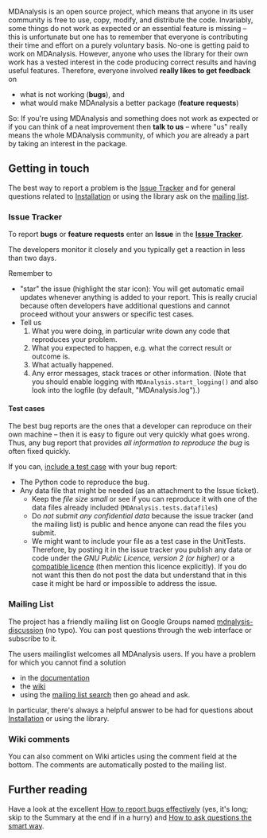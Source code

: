 MDAnalysis is an open source project, which means that anyone in its user community is free to use, copy, modify, and distribute the code. Invariably, some things do not work as expected or an essential feature is missing – this is unfortunate but one has to remember that everyone is contributing their time and effort on a purely voluntary basis. No-one is getting paid to work on MDAnalysis. However, anyone who uses the library for their own work has a vested interest in the code producing correct results and having useful features. Therefore, everyone involved **really likes to get feedback** on
  * what is not working (**bugs**), and
  * what would make MDAnalysis a better package (**feature requests**)

So: If you're using MDAnalysis and something does not work as expected or if you can think of a neat improvement then **talk to us** – where "us" really means the whole MDAnalysis community, of which _you_ are already a part by taking an interest in the package.


## Getting in touch ##
The best way to report a problem is the [Issue Tracker](#Issue_Tracker) and for general questions related to [Installation](Install) or using the library ask on the [mailing list](#Mailing_List).

### Issue Tracker ###
To report **bugs** or **feature requests** enter an **Issue** in the **[Issue Tracker](http://issues.mdanalysis.org)**.

The developers monitor it closely and you typically get a reaction in less than two days.

Remember to
  * "star" the issue (highlight the star icon): You will get automatic email updates whenever anything is added to your report. This is really crucial because often developers have additional questions and cannot proceed without your answers or specific test cases.
  * Tell us
    1. What you were doing, in particular write down any code that reproduces your problem.
    1. What you expected to happen, e.g. what the correct result or outcome is.
    1. What actually happened.
    1. Any error messages, stack traces or other information. (Note that you should enable logging with `MDAnalysis.start_logging()` and also look into the logfile (by default, "MDAnalysis.log").)

#### Test cases ####
The best bug reports are the ones that a developer can reproduce on their own machine – then it is easy to figure out very quickly what goes wrong. Thus, any bug report that provides _all information to reproduce the bug_ is often fixed quickly.

If you can, [include a test case](http://code.google.com/p/mdanalysis/wiki/ContributingCode#Test_cases) with your bug report:
  * The Python code to reproduce the bug.
  * Any data file that might be needed (as an attachment to the Issue ticket).
    * Keep the _file size small_ or see if you can reproduce it with one of the data files already included (`MDAnalysis.tests.datafiles`)
    * Do _not submit any confidential data_ because the issue tracker (and the mailing list) is public and hence anyone can read the files you submit.
    * We might want to include your file as a test case in the UnitTests. Therefore, by posting it in the issue tracker you publish any data or code under the _GNU Public Licence, version 2 (or higher)_ or a [compatible licence](http://www.gnu.org/licenses/license-list.html#GPLCompatibleLicenses) (then mention this licence explicitly). If you do not want this then do not post the data but understand that in this case it might be hard or impossible to address the issue.

### Mailing List ###
The project has a friendly mailing list on Google Groups named [mdnalysis-discussion](http://groups.google.com/group/mdnalysis-discussion) (no typo). You can post questions through the web interface  or subscribe to it.

The users mailinglist welcomes all MDAnalysis users. If you have a problem for which you cannot find a solution
  * in the [documentation](http://mdanalysis.googlecode.com/git-history/develop/package/doc/html/index.html)
  * the [wiki](https://code.google.com/p/mdanalysis/w/list)
  * using the [mailing list search](https://groups.google.com/forum/?fromgroups#!forum/mdnalysis-discussion)
then go ahead and ask.

In particular, there's always a helpful answer to be had for questions about [Installation](Install) or using the library.

### Wiki comments ###
You can also comment on Wiki articles using the comment field at the bottom. The comments are automatically posted to the mailing list.

## Further reading ##
Have a look at the excellent [How to report bugs effectively](http://www.chiark.greenend.org.uk/~sgtatham/bugs.html) (yes, it's long; skip to the Summary at the end if in a hurry) and [How to ask questions the smart way](http://www.catb.org/~esr/faqs/smart-questions.html).
